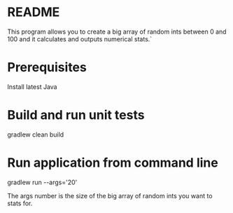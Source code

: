 # README

This program allows you to create a big array of random ints between 0 and 100 and it calculates and outputs numerical stats.`

# Prerequisites

Install latest Java

# Build and run unit tests

  gradlew clean build

# Run application from command line

  gradlew run --args='20'

The args number is the size of the big array of random ints you want to stats for.
